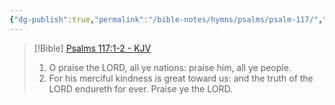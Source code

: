 ```yaml
---
{"dg-publish":true,"permalink":"/bible-notes/hymns/psalms/psalm-117/","title":"Psalm 117","created":"","updated":""}
---
```



> [!Bible] [Psalms 117:1-2 - KJV](https://bible-api.com/Psalm+117:1-2?translation=kjv)
> 1. O praise the LORD, all ye nations: praise him, all ye people.
> 2. For his merciful kindness is great toward us: and the truth of the LORD endureth for ever. Praise ye the LORD.
